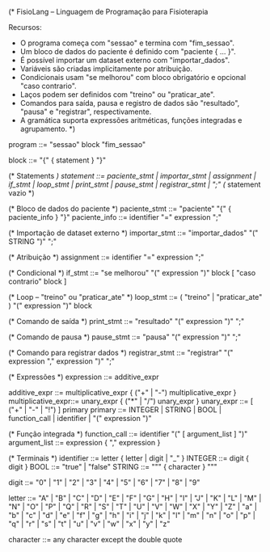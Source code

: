 (*
   FisioLang – Linguagem de Programação para Fisioterapia

   Recursos:
   - O programa começa com "sessao" e termina com "fim_sessao".
   - Um bloco de dados do paciente é definido com "paciente { ... }".
   - É possível importar um dataset externo com "importar_dados".
   - Variáveis são criadas implicitamente por atribuição.
   - Condicionais usam "se melhorou" com bloco obrigatório e opcional "caso contrario".
   - Laços podem ser definidos com "treino" ou "praticar_ate".
   - Comandos para saída, pausa e registro de dados são "resultado", "pausa" e "registrar", respectivamente.
   - A gramática suporta expressões aritméticas, funções integradas e agrupamento.
*)

program          ::= "sessao" block "fim_sessao"

block            ::= "{" { statement } "}"

(* Statements *)
statement        ::= paciente_stmt
                   | importar_stmt
                   | assignment
                   | if_stmt
                   | loop_stmt
                   | print_stmt
                   | pause_stmt
                   | registrar_stmt
                   | ";"  (* statement vazio *)

(* Bloco de dados do paciente *)
paciente_stmt    ::= "paciente" "{" { paciente_info } "}"
paciente_info    ::= identifier "=" expression ";"

(* Importação de dataset externo *)
importar_stmt    ::= "importar_dados" "(" STRING ")" ";"

(* Atribuição *)
assignment       ::= identifier "=" expression ";"

(* Condicional *)
if_stmt          ::= "se melhorou" "(" expression ")" block [ "caso contrario" block ]

(* Loop – "treino" ou "praticar_ate" *)
loop_stmt        ::= ( "treino" | "praticar_ate" ) "(" expression ")" block

(* Comando de saída *)
print_stmt       ::= "resultado" "(" expression ")" ";"

(* Comando de pausa *)
pause_stmt       ::= "pausa" "(" expression ")" ";"

(* Comando para registrar dados *)
registrar_stmt   ::= "registrar" "(" expression "," expression ")" ";"

(* Expressões *)
expression         ::= additive_expr

additive_expr      ::= multiplicative_expr { ("+" | "-") multiplicative_expr }
multiplicative_expr::= unary_expr { ("*" | "/") unary_expr }
unary_expr         ::= [ ("+" | "-" | "!") ] primary
primary            ::= INTEGER
                   | STRING
                   | BOOL
                   | function_call
                   | identifier
                   | "(" expression ")"

(* Função integrada *)
function_call    ::= identifier "(" [ argument_list ] ")"
argument_list    ::= expression { "," expression }

(* Terminais *)
identifier       ::= letter { letter | digit | "_" }
INTEGER          ::= digit { digit }
BOOL             ::= "true" | "false"
STRING           ::= "\"" { character } "\""

digit            ::= "0" | "1" | "2" | "3" | "4" | "5" | "6" | "7" | "8" | "9"

letter           ::= "A" | "B" | "C" | "D" | "E" | "F" | "G" | "H" | "I" | "J"
                | "K" | "L" | "M" | "N" | "O" | "P" | "Q" | "R" | "S" | "T"
                | "U" | "V" | "W" | "X" | "Y" | "Z"
                | "a" | "b" | "c" | "d" | "e" | "f" | "g" | "h" | "i" | "j"
                | "k" | "l" | "m" | "n" | "o" | "p" | "q" | "r" | "s" | "t"
                | "u" | "v" | "w" | "x" | "y" | "z"

character        ::= any character except the double quote
